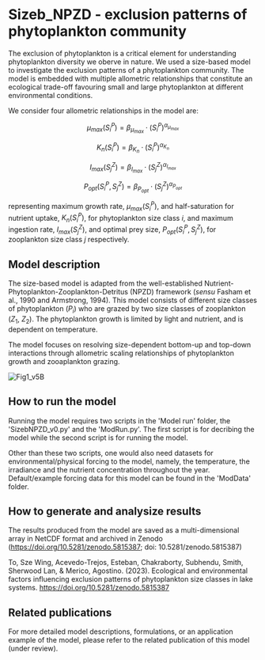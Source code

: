 # Sizeb_NPZD - exclusion patterns of phytoplankton community

The exclusion of phytoplankton is a critical element for understanding phytoplankton diversity we oberve in nature. 
We used a size-based model to investigate the exclusion patterns of a phytoplankton community. The model is embedded with multiple allometric relationships that constitute an ecological trade-off favouring small and large phytoplankton at different environmental conditions.

We consider four allometric relationships in the model are:

$$\mu_{max}(S_i^P) = \beta_{\mu_{max}}\cdot (S_i^P)^{\alpha_{\mu_{max}}}$$

$$K_n(S_i^P) = \beta_{K_n}\cdot (S_i^P)^{\alpha_{K_n}}$$

$$I_{max}(S_j^Z) = \beta_{I_{max}}\cdot (S_j^Z)^{\alpha_{I_{max}}}$$

$$P_{opt}(S_i^P, S_j^Z) = \beta_{P_{opt}}\cdot (S_j^Z)^{\alpha_{P_{opt}}}$$

representing maximum growth rate, $\mu_{max}(S_i^P)$, and half-saturation for nutrient uptake, $K_n(S_i^P)$, for phytoplankton size class $i$, and maximum ingestion rate, $I_{max}(S_j^Z)$, and optimal prey size, $P_{opt}(S_i^P, S_j^Z)$, for zooplankton size class $j$ respectively.

## Model description
The size-based model is adapted from the well-established Nutrient-Phytoplankton-Zooplankton-Detritus (NPZD) framework (_sensu_ Fasham et al., 1990 and Armstrong, 1994). This model consists of different size classes of phytoplankton ($P_i$) who are grazed by two size classes of zooplankton ($Z_1$, $Z_2$). The phytoplankton growth is limited by light and nutrient, and is dependent on temperature. 

The model focuses on resolving size-dependent bottom-up and top-down interactions through allometric scaling relationships of phytoplankton growth and zooaplankton grazing.

![Fig1_v5B](https://github.com/Debbcwing/SbNPZD_Exclusion/assets/51200142/b6c6cdf3-797b-4523-97a2-e7eaac6cad7d)



## How to run the model
Running the model requires two scripts in the 'Model run' folder, the 'SizebNPZD_v0.py' and the 'ModRun.py'. The first script is for decribing the model while the second script is for running the model.

Other than these two scripts, one would also need datasets for environmental/physical forcing to the model, namely, the temperature, the irradiance and the nutrient concentration throughout the year. Default/example forcing data for this model can be found in the 'ModData' folder.



## How to generate and analysize results
The results produced from the model are saved as a multi-dimensional array in NetCDF format and archived in Zenodo (https://doi.org/10.5281/zenodo.5815387; doi: 10.5281/zenodo.5815387)

To, Sze Wing, Acevedo-Trejos, Esteban, Chakraborty, Subhendu, Smith, Sherwood Lan, & Merico, Agostino. (2023). Ecological and environmental factors influencing exclusion patterns of phytoplankton size classes in lake systems. https://doi.org/10.5281/zenodo.5815387

## Related publications
For more detailed model descriptions, formulations, or an application example of the model, please refer to the related publication of this model (under review).
